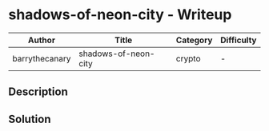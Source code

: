 # shadows-of-neon-city - Writeup

| Author           | Title             | Category   | Difficulty |
|------------------|-------------------|------------|------------|
| barrythecanary | shadows-of-neon-city | crypto | - |

## Description

## Solution
